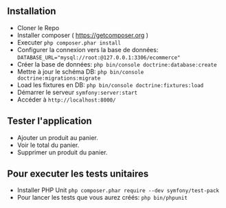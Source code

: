 ## Installation
* Cloner le Repo
* Installer composer ( https://getcomposer.org )
* Executer `php composer.phar install`
* Configurer la connexion vers la base de données: `DATABASE_URL="mysql://root:@127.0.0.1:3306/ecommerce"`
* Créer la base de données: `php bin/console doctrine:database:create`
* Mettre à jour le schéma DB: `php bin/console doctrine:migrations:migrate`
* Load les fixtures en DB: `php bin/console doctrine:fixtures:load
  `
* Démarrer le serveur `symfony:server:start`
* Accéder à `http://localhost:8000/`

## Tester l'application
* Ajouter un produit au panier.
* Voir le total du panier.
* Supprimer un produit du panier.

## Pour executer les tests unitaires
* Installer PHP Unit `php composer.phar require --dev symfony/test-pack`
* Pour lancer les tests que vous aurez créés: `php bin/phpunit`
